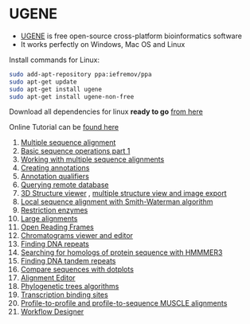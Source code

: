 # UGENE

* [UGENE](http://ugene.net/) is free open-source cross-platform bioinformatics software
* It works perfectly on Windows, Mac OS and Linux

Install commands for Linux:
```bash
sudo add-apt-repository ppa:iefremov/ppa
sudo apt-get update
sudo apt-get install ugene
sudo apt-get install ugene-non-free
```
Download all dependencies for linux **ready to go** [from here](http://ugene.net/external.html)

Online Tutorial can be [found here](https://ugene.net/wiki/pages/viewpage.action?pageId=2523429)

1. [Multiple sequence alignment](https://www.youtube.com/watch?v=2pZszPGKnT8)
2. [Basic sequence operations part 1](https://www.youtube.com/watch?v=R09CIWyDSQk)
3. [Working with multiple sequence alignments](https://www.youtube.com/watch?v=lD2JqfxKlk0)
4. [Creating annotations](https://www.youtube.com/watch?v=vUinIZsWPJI )
5. [Annotation qualifiers](https://www.youtube.com/watch?v=fSjCAtIETfA)
6. [Querying remote database](https://www.youtube.com/watch?v=i2YqOza6Kyo)
7. [3D Structure viewer](https://www.youtube.com/watch?v=J5Xj84yeL9M) , [multiple structure view and image export](https://www.youtube.com/watch?v=ZG2twNSv0-M)
8. [Local sequence alignment with Smith-Waterman algorithm](https://www.youtube.com/watch?v=M3D0YrGshns)
9. [Restriction enzymes](https://www.youtube.com/watch?v=sl-_3IcPHTI)
10. [Large alignments](https://www.youtube.com/watch?v=npN1mZoK4lE )
11. [Open Reading Frames](https://www.youtube.com/watch?v=ArEtX9IAyt4)
12. [Chromatograms viewer and editor](https://www.youtube.com/watch?v=9a1wvynLWBo )
13. [Finding DNA repeats](https://www.youtube.com/watch?v=RaH0HqYcDAQ)
14. [Searching for homologs of protein sequence with HMMMER3](https://www.youtube.com/watch?v=MC0Frw8TSDA)
15. [Finding DNA tandem repeats](https://www.youtube.com/watch?v=w0rQ1sa1ajU )
16. [Compare sequences with dotplots](https://www.youtube.com/watch?v=YWV056ddOB4)
17. [Alignment Editor](https://www.youtube.com/watch?v=EEk3cXiLFOk)
18. [Phylogenetic trees algorithms](https://www.youtube.com/watch?v=Ad-HCdo5flo)
19. [Transcription binding sites](https://www.youtube.com/watch?v=HgJrOJzCb68&noredirect=1)
20. [Profile-to-profile and profile-to-sequence MUSCLE alignments](https://www.youtube.com/watch?v=AYECTzDuibg)
21. [Workflow Designer](https://www.youtube.com/watch?v=s5zp8DZxNVI)
